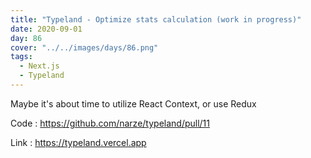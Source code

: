 ```yaml
---
title: "Typeland - Optimize stats calculation (work in progress)"
date: 2020-09-01
day: 86
cover: "../../images/days/86.png"
tags:
  - Next.js
  - Typeland
---
```


Maybe it's about time to utilize React Context, or use Redux

Code : https://github.com/narze/typeland/pull/11

Link : https://typeland.vercel.app
